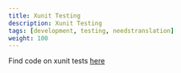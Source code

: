 ```yaml
---
title: Xunit Testing
description: Xunit Testing
tags: [development, testing, needstranslation]
weight: 100
---
```

Find code on xunit tests [here](https://github.com/Altinn/altinn-studio/tree/master/src/AltinnCore/UnitTest)
